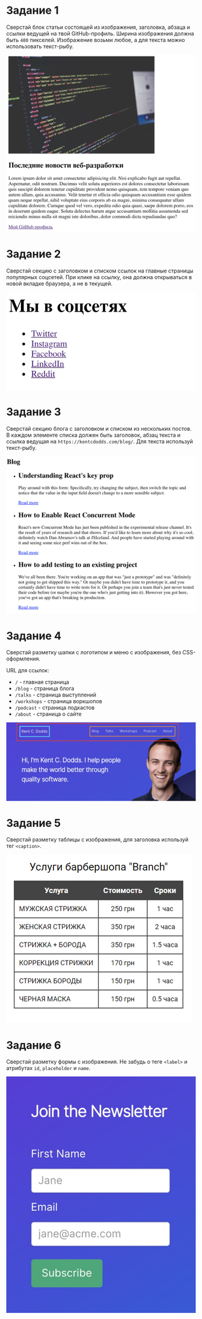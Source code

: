 # Задание 1

Сверстай блок статьи состоящей из изображения, заголовка, абзаца и ссылки
ведущей на твой GitHub-профиль. Ширина изображения должна быть `480` пикселей.
Изображение возьми любое, а для текста можно использовать текст-рыбу.

![превью задания](./images/task-01.jpg)

# Задание 2

Сверстай секцию с заголовком и списком ссылок на главные страницы популярных
соцсетей. При клике на ссылку, она должна открываться в новой вкладке браузера,
а не в текущей.

![превью задания](./images/task-02.jpg)

# Задание 3

Сверстай секцию блога с заголовком и списком из нескольких постов. В каждом
элементе списка должен быть заголовок, абзац текста и ссылка ведущая на
`https://kentcdodds.com/blog/`. Для текста используй текст-рыбу.

![превью задания](./images/task-03.png)

# Задание 4

Сверстай разметку шапки с логотипом и меню с изображения, без CSS-оформления.

URL для ссылок:

- `/` - главная страница
- `/blog` - страница блога
- `/talks` - страница выступлений
- `/workshops` - страница воркшопов
- `/podcast` - страница подкастов
- `/about` - страница о сайте

![превью задания](./images/task-04.jpg)

# Задание 5

Сверстай разметку таблицы с изображения, для заголовка используй тег
`<caption>`.

![превью задания](./images/task-05.png)

# Задание 6

Сверстай разметку формы с изображения. Не забудь о теге `<label>` и атрибутах
`id`, `placeholder` и `name`.

![превью задания](./images/task-06.jpg)
